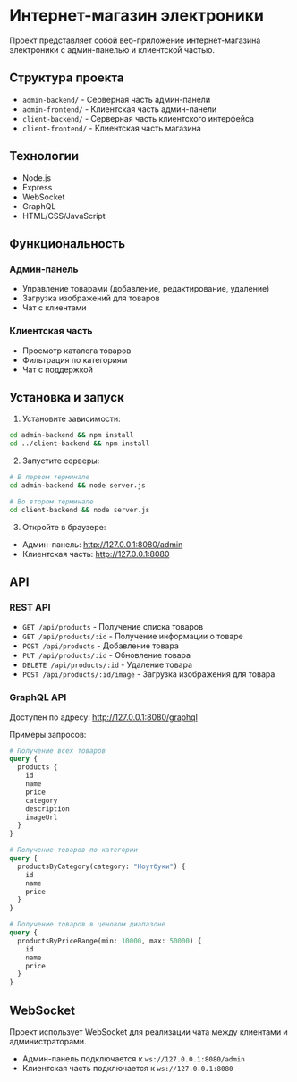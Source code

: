 # Интернет-магазин электроники

Проект представляет собой веб-приложение интернет-магазина электроники с админ-панелью и клиентской частью.

## Структура проекта

- `admin-backend/` - Серверная часть админ-панели
- `admin-frontend/` - Клиентская часть админ-панели
- `client-backend/` - Серверная часть клиентского интерфейса
- `client-frontend/` - Клиентская часть магазина

## Технологии

- Node.js
- Express
- WebSocket
- GraphQL
- HTML/CSS/JavaScript

## Функциональность

### Админ-панель
- Управление товарами (добавление, редактирование, удаление)
- Загрузка изображений для товаров
- Чат с клиентами

### Клиентская часть
- Просмотр каталога товаров
- Фильтрация по категориям
- Чат с поддержкой

## Установка и запуск

1. Установите зависимости:
```bash
cd admin-backend && npm install
cd ../client-backend && npm install
```

2. Запустите серверы:
```bash
# В первом терминале
cd admin-backend && node server.js

# Во втором терминале
cd client-backend && node server.js
```

3. Откройте в браузере:
- Админ-панель: http://127.0.0.1:8080/admin
- Клиентская часть: http://127.0.0.1:8080

## API

### REST API
- `GET /api/products` - Получение списка товаров
- `GET /api/products/:id` - Получение информации о товаре
- `POST /api/products` - Добавление товара
- `PUT /api/products/:id` - Обновление товара
- `DELETE /api/products/:id` - Удаление товара
- `POST /api/products/:id/image` - Загрузка изображения для товара

### GraphQL API
Доступен по адресу: http://127.0.0.1:8080/graphql

Примеры запросов:
```graphql
# Получение всех товаров
query {
  products {
    id
    name
    price
    category
    description
    imageUrl
  }
}

# Получение товаров по категории
query {
  productsByCategory(category: "Ноутбуки") {
    id
    name
    price
  }
}

# Получение товаров в ценовом диапазоне
query {
  productsByPriceRange(min: 10000, max: 50000) {
    id
    name
    price
  }
}
```

## WebSocket

Проект использует WebSocket для реализации чата между клиентами и администраторами.

- Админ-панель подключается к `ws://127.0.0.1:8080/admin`
- Клиентская часть подключается к `ws://127.0.0.1:8080` 